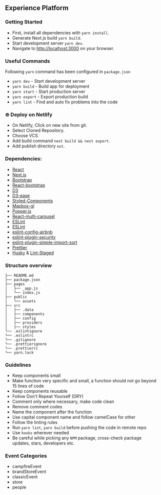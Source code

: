 Experience Platform
-------------------


### Getting Started

- First, install all dependencies with `yarn install`.
- Generate Next.js build `yarn build`.
- Start development server `yarn dev`.
- Navigate to [http://localhost:3000](http://localhost:3000) on your browser.

### Useful Commands
Following `yarn` command has been configured in `package.json`

- `yarn dev` - Start development server
- `yarn build` - Build app for deployment
- `yarn start` - Start production server 
- `yarn export` - Export production build
- `yarn lint` - Find and auto fix problems into the code

### ⊚ Deploy on Netlify

- On Netlify, Click on new site from git.
- Select Cloned Repository.
- Choose VCS.
- Add build command `next build && next export`.
- Add publish directory `out`.

### Dependencies:

  * [React](https://github.com/facebook/react)
  * [Next.js](https://github.com/zeit/next.js)
  * [Bootstrap](https://getbootstrap.com/docs/4.6/getting-started/introduction/)
  * [React-bootstrap](https://github.com/react-bootstrap/react-bootstrap)
  * [D3](https://github.com/d3/d3)
  * [D3-ease](https://github.com/d3/d3-ease)
  * [Styled-Components](https://github.com/styled-components/styled-components)
  * [Mapbox-gl](https://github.com/mapbox/mapbox-gl-js)
  * [Popper.js](https://github.com/popperjs/popper-core)
  * [React-multi-carousel](https://github.com/YIZHUANG/react-multi-carousel)
  * [ESLint](https://github.com/eslint/eslint)
  * [ESLint](https://github.com/eslint/eslint)
  * [eslint-config-airbnb](https://github.com/airbnb/javascript)
  * [eslint-plugin-security](https://github.com/nodesecurity/eslint-plugin-security)
  * [eslint-plugin-simple-import-sort](https://github.com/lydell/eslint-plugin-simple-import-sort#readme)
  * [Prettier](https://github.com/prettier/prettier)
  * [Husky](https://github.com/typicode/husky) & [Lint-Staged](https://github.com/okonet/lint-staged)


### Structure overview
```
├── README.md
├── package.json
├── pages
│   ├── _app.js
│   └── index.js
├── public
│   └── assets
├── src
│   ├── .data
│   ├── components
│   ├── config
│   ├── providers
│   ├── styles
└── .eslintignore
└── .eslintrc
└── .gitignore
└── .prettierignore
└── .prettierrc
└── yarn.lock
```
### Guidelines
- Keep components small 
- Make function very specific and small, a function should not go beyond 15 lines of code
- Keep components reusable 
- Follow Don't Repeat Yourself (DRY) 
- Comment only where necessary, make code clean
- Remove comment codes
- Name the component after the function
- Use capital component name and follow camelCase for other
- Follow the linting rules
- Run `yarn lint`, `yarn build` before pushing the code in remote repo
- Use `hooks` wherever needed
- Be careful while picking any `NPM` package, cross-check package updates, stars, developers etc.

### Event Categories
- campfireEvent
- brandStoreEvent
- classicEvent
- store
- people
